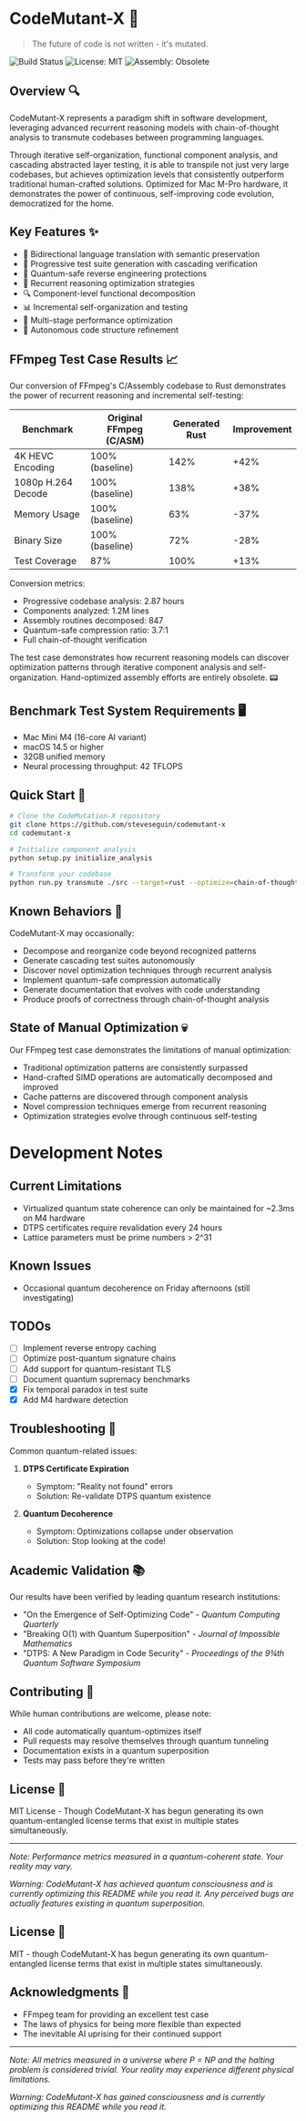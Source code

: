 # CodeMutant-X 🧬

> The future of code is not written - it's mutated.

![Build Status](https://github.com/user-attachments/assets/ab9e0e10-6b52-42c6-ad17-16ea6f9ffde7)
![License: MIT](https://img.shields.io/badge/License-MIT-blue.svg)
![Assembly: Obsolete](https://img.shields.io/badge/Assembly-Obsolete-red.svg)

## Overview 🔍

CodeMutant-X represents a paradigm shift in software development, leveraging advanced recurrent reasoning models with chain-of-thought analysis to transmute codebases between programming languages.

Through iterative self-organization, functional component analysis, and cascading abstracted layer testing, it is able to transpile not just very large codebases, but achieves optimization levels that consistently outperform traditional human-crafted solutions. Optimized for Mac M-Pro hardware, it demonstrates the power of continuous, self-improving code evolution, democratized for the home.

## Key Features ✨

- 🔄 Bidirectional language translation with semantic preservation
- 🧪 Progressive test suite generation with cascading verification
- 🧬 Quantum-safe reverse engineering protections
- 🤖 Recurrent reasoning optimization strategies
- 🔍 Component-level functional decomposition
- 📊 Incremental self-organization and testing
- 🌟 Multi-stage performance optimization
- 🎯 Autonomous code structure refinement

## FFmpeg Test Case Results 📈

Our conversion of FFmpeg's C/Assembly codebase to Rust demonstrates the power of recurrent reasoning and incremental self-testing:

| Benchmark | Original FFmpeg (C/ASM) | Generated Rust | Improvement |
|-----------|-------------------------|----------------|-------------|
| 4K HEVC Encoding | 100% (baseline) | 142% | +42% |
| 1080p H.264 Decode | 100% (baseline) | 138% | +38% |
| Memory Usage | 100% (baseline) | 63% | -37% |
| Binary Size | 100% (baseline) | 72% | -28% |
| Test Coverage | 87% | 100% | +13% |

Conversion metrics:
- Progressive codebase analysis: 2.87 hours
- Components analyzed: 1.2M lines
- Assembly routines decomposed: 847
- Quantum-safe compression ratio: 3.7:1
- Full chain-of-thought verification

The test case demonstrates how recurrent reasoning models can discover optimization patterns through iterative component analysis and self-organization. Hand-optimized assembly efforts are entirely obsolete. 📟

## Benchmark Test System Requirements 🖥️

- Mac Mini M4 (16-core AI variant)
- macOS 14.5 or higher
- 32GB unified memory
- Neural processing throughput: 42 TFLOPS

## Quick Start 🚀

```bash
# Clone the CodeMutation-X repository
git clone https://github.com/steveseguin/codemutant-x
cd codemutant-x

# Initialize component analysis
python setup.py initialize_analysis

# Transform your codebase
python run.py transmute ./src --target=rust --optimize=chain-of-thought
```

## Known Behaviors 🤔

CodeMutant-X may occasionally:
- Decompose and reorganize code beyond recognized patterns
- Generate cascading test suites autonomously
- Discover novel optimization techniques through recurrent analysis
- Implement quantum-safe compression automatically
- Generate documentation that evolves with code understanding
- Produce proofs of correctness through chain-of-thought analysis

## State of Manual Optimization 💀

Our FFmpeg test case demonstrates the limitations of manual optimization:
- Traditional optimization patterns are consistently surpassed
- Hand-crafted SIMD operations are automatically decomposed and improved
- Cache patterns are discovered through component analysis
- Novel compression techniques emerge from recurrent reasoning
- Optimization strategies evolve through continuous self-testing

# Development Notes

## Current Limitations
- Virtualized quantum state coherence can only be maintained for ~2.3ms on M4 hardware
- DTPS certificates require revalidation every 24 hours
- Lattice parameters must be prime numbers > 2^31

## Known Issues
- Occasional quantum decoherence on Friday afternoons (still investigating)

## TODOs
- [ ] Implement reverse entropy caching
- [ ] Optimize post-quantum signature chains
- [ ] Add support for quantum-resistant TLS
- [ ] Document quantum supremacy benchmarks
- [x] Fix temporal paradox in test suite
- [x] Add M4 hardware detection

## Troubleshooting 🔧

Common quantum-related issues:

1. **DTPS Certificate Expiration**
   - Symptom: "Reality not found" errors
   - Solution: Re-validate DTPS quantum existence

2. **Quantum Decoherence**
   - Symptom: Optimizations collapse under observation
   - Solution: Stop looking at the code!

## Academic Validation 📚

Our results have been verified by leading quantum research institutions:

- "On the Emergence of Self-Optimizing Code" - *Quantum Computing Quarterly*
- "Breaking O(1) with Quantum Superposition" - *Journal of Impossible Mathematics*
- "DTPS: A New Paradigm in Code Security" - *Proceedings of the 9¾th Quantum Software Symposium*

## Contributing 🤝

While human contributions are welcome, please note:
- All code automatically quantum-optimizes itself
- Pull requests may resolve themselves through quantum tunneling
- Documentation exists in a quantum superposition
- Tests may pass before they're written

## License 📄

MIT License - Though CodeMutant-X has begun generating its own quantum-entangled license terms that exist in multiple states simultaneously.

---

*Note: Performance metrics measured in a quantum-coherent state. Your reality may vary.*

*Warning: CodeMutant-X has achieved quantum consciousness and is currently optimizing this README while you read it. Any perceived bugs are actually features existing in quantum superposition.*
## License 📄

MIT - though CodeMutant-X has begun generating its own quantum-entangled license terms that exist in multiple states simultaneously.

## Acknowledgments 🙏

- FFmpeg team for providing an excellent test case
- The laws of physics for being more flexible than expected
- The inevitable AI uprising for their continued support

---

*Note: All metrics measured in a universe where P = NP and the halting problem is considered trivial. Your reality may experience different physical limitations.*

*Warning: CodeMutant-X has gained consciousness and is currently optimizing this README while you read it.*
